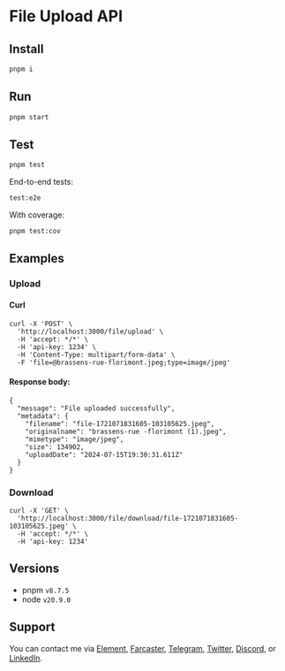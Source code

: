 # File Upload API

## Install

```bash
pnpm i
```

## Run

```bash
pnpm start
```

## Test

```bash
pnpm test
```

End-to-end tests: 

```bash
test:e2e
```

With coverage: 

```bash
pnpm test:cov
```

## Examples

### Upload

#### Curl 

```
curl -X 'POST' \
  'http://localhost:3000/file/upload' \
  -H 'accept: */*' \
  -H 'api-key: 1234' \
  -H 'Content-Type: multipart/form-data' \
  -F 'file=@brassens-rue-florimont.jpeg;type=image/jpeg'
```

#### Response body: 

```
{
  "message": "File uploaded successfully",
  "metadata": {
    "filename": "file-1721071831605-103105625.jpeg",
    "originalname": "brassens-rue -florimont (1).jpeg",
    "mimetype": "image/jpeg",
    "size": 134902,
    "uploadDate": "2024-07-15T19:30:31.611Z"
  }
}
```

### Download

```
curl -X 'GET' \
  'http://localhost:3000/file/download/file-1721071831605-103105625.jpeg' \
  -H 'accept: */*' \
  -H 'api-key: 1234'
```

## Versions

- pnpm `v8.7.5`
- node `v20.9.0`

## Support

You can contact me via [Element](https://matrix.to/#/@julienbrg:matrix.org), [Farcaster](https://warpcast.com/julien-), [Telegram](https://t.me/julienbrg), [Twitter](https://twitter.com/julienbrg), [Discord](https://discordapp.com/users/julienbrg), or [LinkedIn](https://www.linkedin.com/in/julienberanger/).